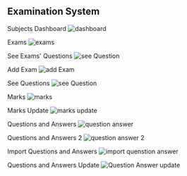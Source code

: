 ## Examination System
Subjects Dashboard
![dashboard](https://github.com/hsmyv/Laravel-ExaminationSystem/assets/111653544/12eb9117-3e58-4730-9fcd-91a32d7e7438)

Exams
![exams](https://github.com/hsmyv/Laravel-ExaminationSystem/assets/111653544/f6e118e5-c431-4271-b323-b76e9acb6bff)

See Exams' Questions
![see Question](https://github.com/hsmyv/Laravel-ExaminationSystem/assets/111653544/7af50810-7637-490b-8000-ea5f73cff1f0)

Add Exam
![add Exam](https://github.com/hsmyv/Laravel-ExaminationSystem/assets/111653544/67b1ed24-2782-4e70-9004-00c6845d7b9a)

See Questions
![see Question](https://github.com/hsmyv/Laravel-ExaminationSystem/assets/111653544/db973bfd-d4f5-4c5c-a517-a5eefc7ea603)

Marks 
![marks](https://github.com/hsmyv/Laravel-ExaminationSystem/assets/111653544/1327e46f-0c97-449c-8c57-1579e814fe1d)

Marks Update
![marks update](https://github.com/hsmyv/Laravel-ExaminationSystem/assets/111653544/aed7880a-aa2b-4c9b-b78c-d9da738a3e6d)

Questions and Answers
![question answer](https://github.com/hsmyv/Laravel-ExaminationSystem/assets/111653544/695b223b-0c68-4458-9bb4-e50472910a51)

Questions and Answers 2
![question answer 2](https://github.com/hsmyv/Laravel-ExaminationSystem/assets/111653544/21d9b6f1-7bc9-4513-a562-6a4afbcece87)

Import Questions and Answers
![import quenstion answer](https://github.com/hsmyv/Laravel-ExaminationSystem/assets/111653544/920ef5f4-8a5c-4384-a794-5d73d29f25c5)

Questions and Answers Update
![Question Answer update](https://github.com/hsmyv/Laravel-ExaminationSystem/assets/111653544/927e7794-344d-4546-89dc-ea9188eaa089)

